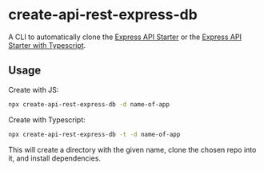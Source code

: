 # create-api-rest-express-db

A CLI to automatically clone the [Express API Starter](https://github.com/iwfet/express-api-rest-starter) or the [Express API Starter with Typescript](https://github.com/iwfet/express-api-rest-starter).

## Usage

Create with JS:

```sh
npx create-api-rest-express-db -d name-of-app
```

Create with Typescript:

```sh
npx create-api-rest-express-db -t -d name-of-app
```

This will create a directory with the given name, clone the chosen repo into it, and install dependencies.
